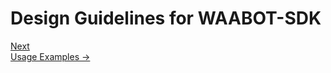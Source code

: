 <head>
<link rel="stylesheet" href="../style.css">
</head>

# Design Guidelines for WAABOT-SDK













<footer>
  <a class="next-page" href="use-cases.md">Next <br>
  Usage Examples &rarr;</a>
</footer>

